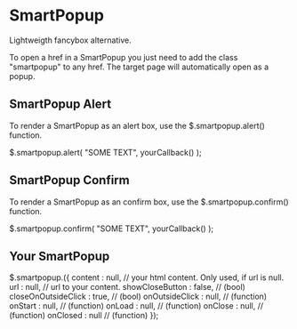 <h1>SmartPopup</h1>

Lightweigth fancybox alternative.

To open a href in a SmartPopup you just need to add the class "smartpopup" to any href. The target page will automatically open as a popup.

<h2>SmartPopup Alert</h2>
To render a SmartPopup as an alert box, use the $.smartpopup.alert() function.

$.smartpopup.alert(
  "SOME TEXT", 
  yourCallback()
);


<h2>SmartPopup Confirm</h2>
To render a SmartPopup as an confirm box, use the $.smartpopup.confirm() function.

$.smartpopup.confirm(
  "SOME TEXT", 
  yourCallback()
);

<h2>Your SmartPopup</h2>
$.smartpopup.({
    content             :   null, // your html content. Only used, if url is null.
    url                 :   null, // url to your content.
    showCloseButton     :   false, // (bool)
    closeOnOutsideClick :   true, // (bool)
    onOutsideClick      :   null, // (function)
    onStart             :   null, // (function)
    onLoad              :   null, // (function)
    onClose             :   null, // (function)
    onClosed            :   null // (function)
});
